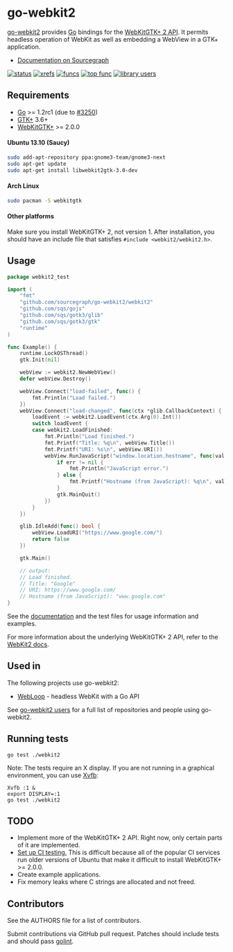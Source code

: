 # go-webkit2

[go-webkit2](https://sourcegraph.com/github.com/sourcegraph/go-webkit2/readme)
provides [Go](http://golang.org) bindings for the [WebKitGTK+ 2
API](http://webkitgtk.org/reference/webkit2gtk/stable/index.html). It permits
headless operation of WebKit as well as embedding a WebView in a GTK+
application.

* [Documentation on Sourcegraph](https://sourcegraph.com/github.com/sourcegraph/go-webkit2/tree)

[![status](https://sourcegraph.com/api/repos/github.com/sourcegraph/go-webkit2/badges/status.png)](https://sourcegraph.com/github.com/sourcegraph/go-webkit2)
[![xrefs](https://sourcegraph.com/api/repos/github.com/sourcegraph/go-webkit2/badges/xrefs.png)](https://sourcegraph.com/github.com/sourcegraph/go-webkit2)
[![funcs](https://sourcegraph.com/api/repos/github.com/sourcegraph/go-webkit2/badges/funcs.png)](https://sourcegraph.com/github.com/sourcegraph/go-webkit2)
[![top func](https://sourcegraph.com/api/repos/github.com/sourcegraph/go-webkit2/badges/top-func.png)](https://sourcegraph.com/github.com/sourcegraph/go-webkit2)
[![library users](https://sourcegraph.com/api/repos/github.com/sourcegraph/go-webkit2/badges/library-users.png)](https://sourcegraph.com/github.com/sourcegraph/go-webkit2)


## Requirements

* [Go](http://golang.org) >= 1.2rc1 (due to [#3250](https://code.google.com/p/go/issues/detail?id=3250))
* [GTK+](http://www.gtk.org) 3.6+
* [WebKitGTK+](http://webkitgtk.org/) >= 2.0.0

#### Ubuntu 13.10 (Saucy)
```bash
sudo add-apt-repository ppa:gnome3-team/gnome3-next
sudo apt-get update
sudo apt-get install libwebkit2gtk-3.0-dev
```

#### Arch Linux
```bash
sudo pacman -S webkitgtk
```

#### Other platforms

Make sure you install WebKitGTK+ 2, not version 1. After installation, you
should have an include file that satisfies `#include <webkit2/webkit2.h>`.


## Usage

```go
package webkit2_test

import (
	"fmt"
	"github.com/sourcegraph/go-webkit2/webkit2"
	"github.com/sqs/gojs"
	"github.com/sqs/gotk3/glib"
	"github.com/sqs/gotk3/gtk"
	"runtime"
)

func Example() {
	runtime.LockOSThread()
	gtk.Init(nil)

	webView := webkit2.NewWebView()
	defer webView.Destroy()

	webView.Connect("load-failed", func() {
		fmt.Println("Load failed.")
	})
	webView.Connect("load-changed", func(ctx *glib.CallbackContext) {
		loadEvent := webkit2.LoadEvent(ctx.Arg(0).Int())
		switch loadEvent {
		case webkit2.LoadFinished:
			fmt.Println("Load finished.")
			fmt.Printf("Title: %q\n", webView.Title())
			fmt.Printf("URI: %s\n", webView.URI())
			webView.RunJavaScript("window.location.hostname", func(val *gojs.Value, err error) {
				if err != nil {
					fmt.Println("JavaScript error.")
				} else {
					fmt.Printf("Hostname (from JavaScript): %q\n", val)
				}
				gtk.MainQuit()
			})
		}
	})

	glib.IdleAdd(func() bool {
		webView.LoadURI("https://www.google.com/")
		return false
	})

	gtk.Main()

	// output:
	// Load finished.
	// Title: "Google"
	// URI: https://www.google.com/
	// Hostname (from JavaScript): "www.google.com"
}
```

See the
[documentation](https://sourcegraph.com/github.com/sourcegraph/go-webkit2) and
the test files for usage information and examples.

For more information about the underlying WebKitGTK+ 2 API, refer to the
[WebKit2 docs](http://webkitgtk.org/reference/webkit2gtk/stable/index.html).


## Used in

The following projects use go-webkit2:

* [WebLoop](https://sourcegraph.com/github.com/sourcegraph/webloop) - headless WebKit with a Go API

See [go-webkit2
users](https://sourcegraph.com/github.com/sourcegraph/go-webkit2/network/repos/in)
for a full list of repositories and people using go-webkit2.


## Running tests

```
go test ./webkit2
```

Note: The tests require an X display. If you are not running in a graphical
environment, you can use [Xvfb](http://en.wikipedia.org/wiki/Xvfb):

```
Xvfb :1 &
export DISPLAY=:1
go test ./webkit2
```


## TODO

* Implement more of the WebKitGTK+ 2 API. Right now, only certain parts of it
  are implemented.
* [Set up CI testing.](https://github.com/sourcegraph/go-webkit2/issues/1) This
  is difficult because all of the popular CI services run older versions of
  Ubuntu that make it difficult to install WebKitGTK+ >= 2.0.0.
* Create example applications.
* Fix memory leaks where C strings are allocated and not freed.


## Contributors

See the AUTHORS file for a list of contributors.

Submit contributions via GitHub pull request. Patches should include tests and
should pass [golint](https://github.com/golang/lint).
